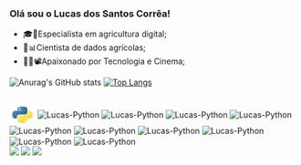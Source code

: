 ### Olá sou o Lucas dos Santos Corrêa!

* 🎓🌾Especialista em agricultura digital;
* 🚜📊Cientista de dados agrícolas;
* 👨‍💻📽️Apaixonado por Tecnologia e Cinema;

![Anurag's GitHub stats](https://github-readme-stats.vercel.app/api?username=lucassantoscorrea&show_icons=true&theme=vue)
[![Top Langs](https://github-readme-stats.vercel.app/api/top-langs/?username=lucassantoscorrea&layout=compact&theme=vue)](https://github.com/anuraghazra/github-readme-stats)


<div style="display: inline_block"><br>
  <img align="center" alt="Lucas-Python" height="35" width="45" src="https://raw.githubusercontent.com/devicons/devicon/master/icons/python/python-original.svg">
  <img align="center" alt="Lucas-Python" height="30" width="40" src="https://cdn.jsdelivr.net/gh/devicons/devicon/icons/pycharm/pycharm-original.svg">
    <img align="center" alt="Lucas-Python" height="35" width="45" src="https://cdn.jsdelivr.net/gh/devicons/devicon/icons/jupyter/jupyter-original-wordmark.svg">
  <img align="center" alt="Lucas-Python" height="50" width="60" src="https://cdn.jsdelivr.net/gh/devicons/devicon/icons/pandas/pandas-original-wordmark.svg"
  <img align="center" alt="Lucas-Python" height="50" width="60" src="https://cdn.jsdelivr.net/gh/devicons/devicon/icons/mysql/mysql-original-wordmark.svg">
  <img align="center" alt="Lucas-Python" height="30" width="40" src="https://cdn.jsdelivr.net/gh/devicons/devicon/icons/filezilla/filezilla-plain.svg">
  <img align="center" alt="Lucas-Python" height="55" width="65" src="https://cdn.jsdelivr.net/gh/devicons/devicon/icons/moodle/moodle-original-wordmark.svg">
  <img align="center" alt="Lucas-Python" height="30" width="40" src="https://cdn.jsdelivr.net/gh/devicons/devicon/icons/wordpress/wordpress-plain.svg">
  <img align="center" alt="Lucas-Python" height="30" width="40" src="https://cdn.jsdelivr.net/gh/devicons/devicon/icons/xd/xd-plain.svg">
  <img align="center" alt="Lucas-Python" height="30" width="40" src="https://cdn.jsdelivr.net/gh/devicons/devicon/icons/photoshop/photoshop-plain.svg">
  <img align="center" alt="Lucas-Python" height="30" width="40" src="https://cdn.jsdelivr.net/gh/devicons/devicon/icons/premierepro/premierepro-original.svg">
  <img align="center" alt="Lucas-Python" height="30" width="40" src="https://cdn.jsdelivr.net/gh/devicons/devicon/icons/aftereffects/aftereffects-original.svg">
</div>
  
<div>
  <a href="https://instagram.com/lucassclrv" target="_blank"><img src="https://img.shields.io/badge/-Instagram-%23E4405F?style=for-the-badge&logo=instagram&logoColor=white" target="_blank"></a>
  <a href="https://www.linkedin.com/in/lucassantoscorrea" target="_blank"><img src="https://img.shields.io/badge/-LinkedIn-%230077B5?style=for-the-badge&logo=linkedin&logoColor=white" target="_blank"></a> 
  <a href = "mailto:lucas.sc.eaa@gmail.com"><img src="https://img.shields.io/badge/-Gmail-%23333?style=for-the-badge&logo=gmail&logoColor=white" target="_blank"></a>
</div>


